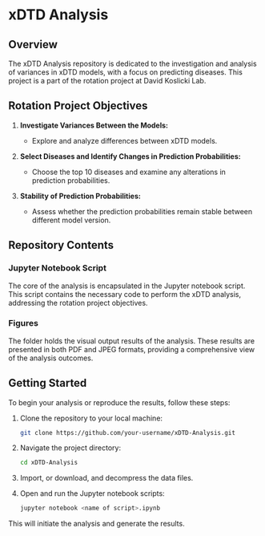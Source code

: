 # xDTD Analysis

## Overview

The xDTD Analysis repository is dedicated to the investigation and analysis of variances in xDTD models, with a focus on predicting diseases. This project is a part of the rotation project at David Koslicki Lab.

## Rotation Project Objectives

1. **Investigate Variances Between the Models:**
   - Explore and analyze differences between xDTD models.
   
2. **Select Diseases and Identify Changes in Prediction Probabilities:**
   - Choose the top 10 diseases and examine any alterations in prediction probabilities.

3. **Stability of Prediction Probabilities:**
   - Assess whether the prediction probabilities remain stable between different model version.

## Repository Contents

### Jupyter Notebook Script

The core of the analysis is encapsulated in the Jupyter notebook script. This script contains the necessary code to perform the xDTD analysis, addressing the rotation project objectives.

### Figures

The folder holds the visual output results of the analysis. These results are presented in both PDF and JPEG formats, providing a comprehensive view of the analysis outcomes.

## Getting Started

To begin your analysis or reproduce the results, follow these steps:

1. Clone the repository to your local machine:

   ```bash
   git clone https://github.com/your-username/xDTD-Analysis.git

2. Navigate the project directory:
   ```bash 
   cd xDTD-Analysis
   ```
3. Import, or download, and decompress the data files.

4. Open and run the Jupyter notebook scripts:
   ```bash
   jupyter notebook <name of script>.ipynb
   ```
This will initiate the analysis and generate the results.
